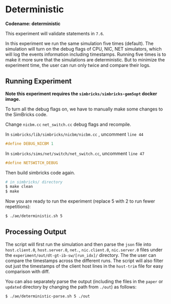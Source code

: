 # Deterministic

**Codename: deterministic**

This experiment will validate statements in `7.6`.

In this experiment we run the same simulation five times (default). The
simulation will turn on the debug flags of CPU, NIC, NET simulators, which will
log the events information including timestamps. Running five times is to make
it more sure that the simulations are deterministic. But to minimize the
experiment time, the user can run only twice and compare their logs.

## Running Experiment

**Note this experiment requires the `simbricks/simbricks-gem5opt` docker
image.**

To turn all the debug flags on, we have to manually make some changes to the
SimBricks code.

Change `nicbm.cc` `net_switch.cc` debug flags and recompile.

In `simbricks/lib/simbricks/nicbm/nicbm.cc` , uncomment `line 44` 

```cpp
#define DEBUG_NICBM 1
```

In `simbricks/sims/net/switch/net_switch.cc`, uncomment `line 47`

```cpp
#define NETSWITCH_DEBUG
```

Then build simbricks code again.

```bash
# in simbricks/ directory
$ make clean
$ make
```

Now you are ready to run the experiment (replace 5 with 2 to run fewer
repetitions):

```bash
$ ./ae/deterministic.sh 5
```

## Processing Output

The script will first run the simulation and then parse the `json` file into
`host.client.0`, `host.server.0`, `net.`, `nic.client.0`, `nic.server.0` files
under the  `experiment/out/dt-gt-ib-sw/[run_idx]/` directory. The the user can
compare the timestamps across the different runs. The script will also filter
out just the timestamps of the client host lines in the `host-trim` file for
easy comparison with diff.

You can also separately parse the output (including the files in the `paper` or
`updated` directory by changing the path from `./out`) as follows:
```bash
$ ./ae/deterministic-parse.sh 5 ./out
```